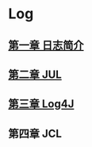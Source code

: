 # Log
[]()
## [第一章 日志简介](file/第一章%20日志简介/第一章%20日志简介.md)

## [第二章 JUL](file/第二章%20JUL/第二章%20JUL.md)

## [第三章 Log4J](file/第三章%20Log4J/第三章%20Log4J.md)

## 第四章 JCL